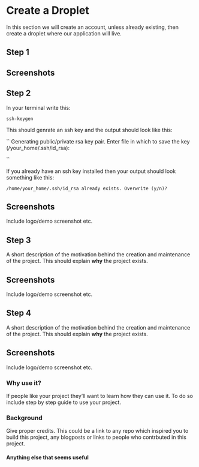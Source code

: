 # Create a Droplet
 In this section we will create an account, unless already existing, then create a droplet where our application will live. 

## Step 1


## Screenshots


## Step 2
In your terminal write this:

``
ssh-keygen
``

This should genrate an ssh key and the output should look like this:

``
Generating public/private rsa key pair.
Enter file in which to save the key (/your_home/.ssh/id_rsa):

``

If you already have an ssh key installed then your output should look something like this:

``
/home/your_home/.ssh/id_rsa already exists.
Overwrite (y/n)?
``



## Screenshots
Include logo/demo screenshot etc.

## Step 3
A short description of the motivation behind the creation and maintenance of the project. This should explain **why** the project exists.

## Screenshots
Include logo/demo screenshot etc.

## Step 4
A short description of the motivation behind the creation and maintenance of the project. This should explain **why** the project exists.

## Screenshots
Include logo/demo screenshot etc.



### Why use it?
If people like your project they’ll want to learn how they can use it. To do so include step by step guide to use your project.

### Background
Give proper credits. This could be a link to any repo which inspired you to build this project, any blogposts or links to people who contrbuted in this project. 

#### Anything else that seems useful

